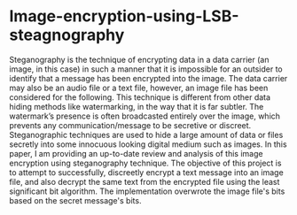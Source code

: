 # Image-encryption-using-LSB-steagnography
Steganography is the technique of encrypting data in a data carrier (an image, in this case) in such a manner that it is impossible for an outsider to identify that a message has been encrypted into the image. The data carrier may also be an audio file or a text file, however, an image file has been considered for the following. This technique is different from other data hiding methods like watermarking, in the way that it is far subtler. The watermark’s presence is often broadcasted entirely over the image, which prevents any communication/message to be secretive or discreet. Steganographic techniques are used to hide a large amount of data or files secretly into some innocuous looking digital medium such as images.  In this paper, I am providing an up-to-date review and analysis of this image encryption using steganography technique.
The objective of this project is to attempt to successfully, discreetly encrypt a text message into an image file, and also decrypt the same text from the encrypted file using the least significant bit algorithm. The implementation overwrote the image file's bits based on the secret message's bits.
